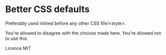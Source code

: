 Better CSS defaults
===================

Preferably used inlined before any other CSS file/&lt;style>.

You're allowed to disagree with the choices made here. You're allowed not to use this.

Licence MIT

